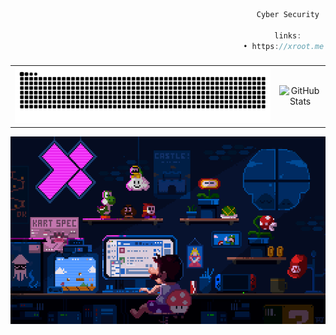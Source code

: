 ```js
                                                       Cyber Security
                        
                                                           links:
                                                    • https://xroot.me

```
###

<table>
  <tr>
    <td align="center">
      <img src="https://raw.githubusercontent.com/vmbx/vmbx/output/snake.svg" alt="Snake animation" />
    </td>
    <td align="center">
      <img src="https://github-readme-streak-stats.herokuapp.com/?user=vmbx&theme=dark" alt="GitHub Stats" />
    </td>
  </tr>
</table>
<p align="center">
  <img src="https://raw.githubusercontent.com/vmbx/vmbx/main/2258131708-982b745f2-7d22-48cf-91540-083f1b00d36c9.gif" width="100%" height="300" alt="Background" />
</p>
